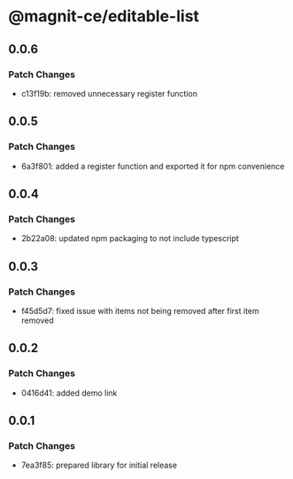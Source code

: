 # @magnit-ce/editable-list

## 0.0.6

### Patch Changes

- c13f19b: removed unnecessary register function

## 0.0.5

### Patch Changes

- 6a3f801: added a register function and exported it for npm convenience

## 0.0.4

### Patch Changes

- 2b22a08: updated npm packaging to not include typescript

## 0.0.3

### Patch Changes

- f45d5d7: fixed issue with items not being removed after first item removed

## 0.0.2

### Patch Changes

- 0416d41: added demo link

## 0.0.1

### Patch Changes

- 7ea3f85: prepared library for initial release
